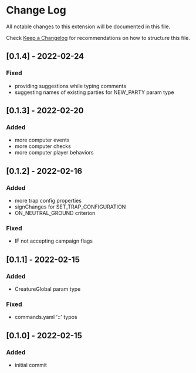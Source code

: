 # Change Log

All notable changes to this extension will be documented in this file.

Check [Keep a Changelog](http://keepachangelog.com/) for recommendations on how to structure this file.

## [0.1.4] - 2022-02-24
### Fixed
- providing suggestions while typing comments
- suggesting names of existing parties for NEW_PARTY param type

## [0.1.3] - 2022-02-20
### Added
- more computer events
- more computer checks
- more computer player behaviors

## [0.1.2] - 2022-02-16
### Added
- more trap config properties
- signChanges for SET_TRAP_CONFIGURATION
- ON_NEUTRAL_GROUND criterion
### Fixed
- IF not accepting campaign flags

## [0.1.1] - 2022-02-15
### Added
- CreatureGlobal param type
### Fixed
- commands.yaml '::' typos

## [0.1.0] - 2022-02-15
### Added
- initial commit
